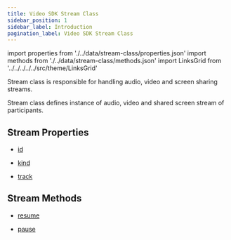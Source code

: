 ```yaml
---
title: Video SDK Stream Class
sidebar_position: 1
sidebar_label: Introduction
pagination_label: Video SDK Stream Class
---
```


<div id="tailwind" class="sdk-api-ref">

import properties from './../data/stream-class/properties.json'
import methods from './../data/stream-class/methods.json'
import LinksGrid from '../../../../../src/theme/LinksGrid'

Stream class is responsible for handling audio, video and screen sharing streams.

Stream class defines instance of audio, video and shared screen stream of participants.

## Stream Properties

<div class="row">

<div class="col col--4 margin-bottom--sm" >

- [id](./properties#id)

</div>
<div class="col col--4 margin-bottom--sm" >

- [kind](./properties#kind)

</div>
<div class="col col--4 margin-bottom--sm" >

- [track](./properties#track)

</div>

</div>

## Stream Methods

<div class="row">

<div class="col col--4 margin-bottom--sm" >

- [resume](./methods#resume)

</div>
<div class="col col--4 margin-bottom--sm" >

- [pause](./methods#pause)

</div>

</div>

</div>
